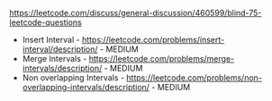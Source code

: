 https://leetcode.com/discuss/general-discussion/460599/blind-75-leetcode-questions

- Insert Interval - https://leetcode.com/problems/insert-interval/description/ - MEDIUM
- Merge Intervals - https://leetcode.com/problems/merge-intervals/description/ - MEDIUM
- Non overlapping Intervals - https://leetcode.com/problems/non-overlapping-intervals/description/ - MEDIUM
